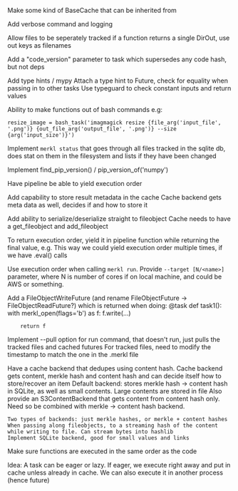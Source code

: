 Make some kind of BaseCache that can be inherited from

Add verbose command and logging

Allow files to be seperately tracked if a function returns a single DirOut, use out keys as filenames

Add a "code_version" parameter to task which supersedes any code hash, but not deps

Add type hints / mypy
    Attach a type hint to Future, check for equality when passing in to other tasks
    Use typeguard to check constant inputs and return values

Ability to make functions out of bash commands e.g:
```
resize_image = bash_task('imagmagick resize {file_arg('input_file', '.png')} {out_file_arg('output_file', '.png')} --size {arg('input_size')}')
```

Implement `merkl status` that goes through all files tracked in the sqlite db, does stat on them in the filesystem
and lists if they have been changed


Implement find_pip_version() / pip_version_of('numpy')

Have pipeline be able to yield execution order

Add capability to store result metadata in the cache
    Cache backend gets meta data as well, decides if and how to store it

Add ability to serialize/deserialize straight to fileobject
    Cache needs to have a get_fileobject and add_fileobject

To return execution order, yield it in pipeline function while returning the final value, e.g. This way we could yield
execution order multiple times, if we have .eval() calls

Use execution order when calling `merkl run`. Provide `--target [N/<name>]` parameter, where N is number of cores if on
local machine, and <name> could be AWS or something.

Add a FileObjectWriteFuture (and rename FileObjectFuture -> FileObjectReadFuture?) which is returned when doing:
    @task
    def task1():
        with merkl_open(flags='b') as f:
            f.write(...)

        return f

Implement --pull option for run command, that doesn't run, just pulls the tracked files and cached futures
    For tracked files, need to modify the timestamp to match the one in the .merkl file

Have a cache backend that dedupes using content hash.
    Cache backend gets content, merkle hash and content hash and can decide itself how to store/recover an item
    Default backend: stores merkle hash -> content hash in SQLite, as well as small contents. Large contents are stored
    in file
    Also provide an S3ContentBackend that gets content from content hash only. Need so be combined with merkle ->
    content hash backend.

    Two types of backends: just merkle hashes, or merkle + content hashes
    When passing along fileobjects, to a streaming hash of the content while writing to file. Can stream bytes into hashlib
    Implement SQLite backend, good for small values and links

Make sure functions are executed in the same order as the code

Idea: A task can be eager or lazy. If eager, we execute right away and put in cache unless
already in cache. We can also execute it in another process (hence future)
